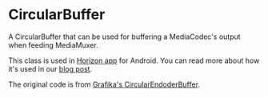 # CircularBuffer
A CircularBuffer that can be used for buffering a MediaCodec's output when feeding MediaMuxer.

This class is used in [Horizon app](https://horizon.camera/) for Android. You can read more about how it's used in our [blog post](http://blog.horizon.camera/post/134263616000/optimizing-mediamuxers-writing-speed).

The original code is from [Grafika's CircularEndoderBuffer](https://github.com/google/grafika/blob/master/src/com/android/grafika/CircularEncoderBuffer.java).
